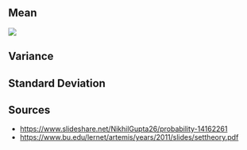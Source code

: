## Mean
<img src="https://latex.codecogs.com/gif.latex?\frac{1}{N}\sum_{n=1}^{N}n"  />

## Variance

## Standard Deviation

## Sources

* https://www.slideshare.net/NikhilGupta26/probability-14162261
* https://www.bu.edu/lernet/artemis/years/2011/slides/settheory.pdf
